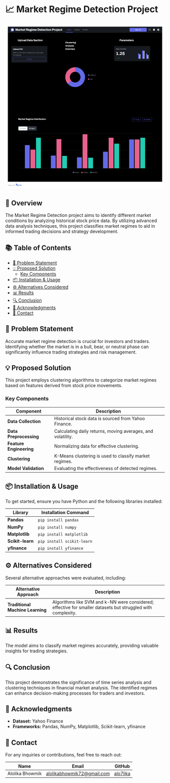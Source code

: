 <p align="center">
  
# 📈 Market Regime Detection Project

</p>


<p align="center">
  <img src="https://raw.githubusercontent.com/alo7lika/ML-Nexus/refs/heads/main/Time%20Series%20Analysis/Market%20Regime%20Detection/Market%20Regime%20Detection%20Project%20-%20Analysis%20Dashboard.png" alt="Market Regime Detection Dashboard" width="600"/>
</p>


## 📖 Overview
The Market Regime Detection project aims to identify different market conditions by analyzing historical stock price data. By utilizing advanced data analysis techniques, this project classifies market regimes to aid in informed trading decisions and strategy development.

## 📚 Table of Contents
- [🚀 Problem Statement](#-problem-statement)
- [💡 Proposed Solution](#-proposed-solution)
  - [Key Components](#key-components)
- [📦 Installation & Usage](#-installation--usage)
- [⚙️ Alternatives Considered](#-alternatives-considered)
- [📊 Results](#-results)
- [🔍 Conclusion](#-conclusion)
- [🤝 Acknowledgments](#-acknowledgments)
- [📧 Contact](#-contact)

## 🚀 Problem Statement
Accurate market regime detection is crucial for investors and traders. Identifying whether the market is in a bull, bear, or neutral phase can significantly influence trading strategies and risk management.

## 💡 Proposed Solution
This project employs clustering algorithms to categorize market regimes based on features derived from stock price movements.

### Key Components
| Component               | Description                                                  |
|-------------------------|--------------------------------------------------------------|
| **Data Collection**     | Historical stock data is sourced from Yahoo Finance.       |
| **Data Preprocessing**  | Calculating daily returns, moving averages, and volatility. |
| **Feature Engineering** | Normalizing data for effective clustering.                  |
| **Clustering**          | K-Means clustering is used to classify market regimes.      |
| **Model Validation**    | Evaluating the effectiveness of detected regimes.           |

## 📦 Installation & Usage
To get started, ensure you have Python and the following libraries installed:

| Library          | Installation Command                     |
|------------------|------------------------------------------|
| **Pandas**       | `pip install pandas`                     |
| **NumPy**        | `pip install numpy`                      |
| **Matplotlib**   | `pip install matplotlib`                 |
| **Scikit-learn** | `pip install scikit-learn`               |
| **yfinance**     | `pip install yfinance`                   |

## ⚙️ Alternatives Considered
Several alternative approaches were evaluated, including:

| Alternative Approach       | Description                                      |
|----------------------------|--------------------------------------------------|
| **Traditional Machine Learning** | Algorithms like SVM and k-NN were considered; effective for smaller datasets but struggled with complexity. |

## 📊 Results
The model aims to classify market regimes accurately, providing valuable insights for trading strategies.

## 🔍 Conclusion
This project demonstrates the significance of time series analysis and clustering techniques in financial market analysis. The identified regimes can enhance decision-making processes for traders and investors.

## 🤝 Acknowledgments
- **Dataset:** Yahoo Finance
- **Frameworks:** Pandas, NumPy, Matplotlib, Scikit-learn, yfinance

## 📧 Contact
For any inquiries or contributions, feel free to reach out:

| Name               | Email                       | GitHub             |
|--------------------|-----------------------------|---------------------|
| Alolika Bhowmik    | alolikabhowmik72@gmail.com   | [alo7lika](https://github.com/alo7lika) |
